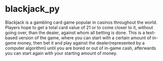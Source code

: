 # blackjack_py
Blackjack is a gambling card game popular in casinos throughout the world. Players hope to get a total card value of 21 or to come closer to it, without going over, than the dealer, against whom all betting is done. This is a text-based version of the game, where you can start with a certain amount of in-game money, then bet it and play against the dealer(represented by a computer algorithm) until you are bored or out of in-game cash, afterwards you can start again with your starting amount of money.
